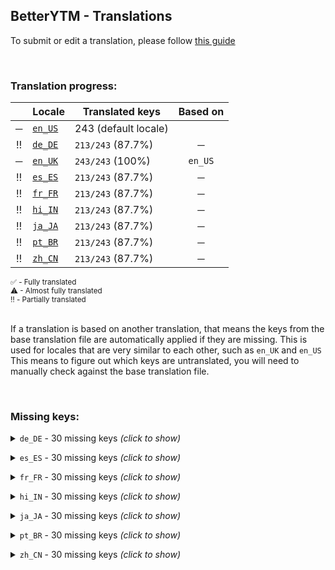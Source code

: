 <!--
  ‼️‼️‼️‼️‼️‼️‼️‼️‼️‼️‼️‼️‼️‼️‼️‼️‼️‼️‼️‼️‼️‼️‼️‼️‼️‼️‼️‼️‼️‼️‼️‼️‼️‼️‼️‼️‼️‼️‼️‼️‼️‼️‼️‼️‼️‼️‼️‼️‼️‼️‼️‼️‼️‼️‼️‼️
  ‼️‼️‼️             THIS IS A GENERATED FILE             ‼️‼️‼️
  ‼️‼️‼️ all changes will be overwritten after next build ‼️‼️‼️
  ‼️‼️‼️ only edit in `src/tools/tr-progress-template.md` ‼️‼️‼️
  ‼️‼️‼️‼️‼️‼️‼️‼️‼️‼️‼️‼️‼️‼️‼️‼️‼️‼️‼️‼️‼️‼️‼️‼️‼️‼️‼️‼️‼️‼️‼️‼️‼️‼️‼️‼️‼️‼️‼️‼️‼️‼️‼️‼️‼️‼️‼️‼️‼️‼️‼️‼️‼️‼️‼️‼️
-->



## BetterYTM - Translations
To submit or edit a translation, please follow [this guide](../../contributing.md#submitting-translations)

<br>

### Translation progress:
| &nbsp; | Locale | Translated keys | Based on |
| :----: | ------ | --------------- | :------: |
| ─ | [`en_US`](./en_US.json) | 243 (default locale) |  |
| ‼️ | [`de_DE`](./de_DE.json) | `213/243` (87.7%) | ─ |
| ─ | [`en_UK`](./en_UK.json) | `243/243` (100%) | `en_US` |
| ‼️ | [`es_ES`](./es_ES.json) | `213/243` (87.7%) | ─ |
| ‼️ | [`fr_FR`](./fr_FR.json) | `213/243` (87.7%) | ─ |
| ‼️ | [`hi_IN`](./hi_IN.json) | `213/243` (87.7%) | ─ |
| ‼️ | [`ja_JA`](./ja_JA.json) | `213/243` (87.7%) | ─ |
| ‼️ | [`pt_BR`](./pt_BR.json) | `213/243` (87.7%) | ─ |
| ‼️ | [`zh_CN`](./zh_CN.json) | `213/243` (87.7%) | ─ |

<sub>
✅ - Fully translated
</sub><br>
<sub>
⚠ - Almost fully translated
</sub><br>
<sub>
‼️ - Partially translated
</sub><br>

<br>

If a translation is based on another translation, that means the keys from the base translation file are automatically applied if they are missing. This is used for locales that are very similar to each other, such as `en_UK` and `en_US`  
This means to figure out which keys are untranslated, you will need to manually check against the base translation file.

<br>

### Missing keys:

<details><summary><code>de_DE</code> - 30 missing keys <i>(click to show)</i></summary><br>

| Key | English text |
| --- | ------------ |
| `create_new_entry` | `Create a new entry` |
| `remove_entry` | `Remove this entry` |
| `auto_like_channels_dialog_title` | `Manage auto-liked channels` |
| `auto_like_channels_dialog_desc` | `Here you can see what channels you have set to auto-like and remove them if you want.\nYou can also manually create them, though it's easier to visit their channel page and click the button.` |
| `auto_like` | `Auto-like` |
| `auto_like_button_tooltip_enabled` | `Click to disable auto-liking. Shift-click to open the management dialog.` |
| `auto_like_button_tooltip_disabled` | `Click to enable auto-liking. Shift-click to open the management dialog.` |
| `add_auto_like_channel_id_prompt` | `Enter the channel ID or full URL of the channel you want to auto-like.\nPress "cancel" to exit.` |
| `add_auto_like_channel_invalid_id` | `The entered channel ID is invalid.\nPlease make sure you copy only the part *after* "/channel/" in the URL, excluding the slash.` |
| `add_auto_like_channel_already_exists_prompt_new_name` | `A channel with that ID is already in the list.\nDo you instead want to change its name?` |
| `add_auto_like_channel_name_prompt` | `Enter the name of the channel.\nPress "cancel" to exit.` |
| `auto_like_enabled_toast` | `Auto-liking enabled` |
| `auto_like_disabled_toast` | `Auto-liking disabled` |
| `auto_liked_video` | `Auto-liked the video` |
| `feature_desc_autoLikeChannels` | `Automatically like all songs and videos of certain channels` |
| `feature_helpText_autoLikeChannels` | `Once enabled, you can enable this feature for certain channels by opening their page and clicking the toggle button. Afterwards, any song you play of that channel will be liked automatically.\nUse the option below to open a dialog to manage the channels.` |
| `feature_desc_autoLikeChannelToggleBtn` | `Add a button to each channel page to enable or disable auto-liking` |
| `feature_desc_autoLikePlayerBarToggleBtn` | `Add a button to the media controls to enable or disable auto-liking` |
| `feature_desc_autoLikeTimeout` | `How many seconds a song needs to play before being liked` |
| `feature_desc_autoLikeOpenMgmtDialog` | `Open the dialog to manage auto-liked channels` |
| `feature_btn_autoLikeOpenMgmtDialog` | `Open dialog` |
| `feature_btn_autoLikeOpenMgmtDialog_running` | `Opening...` |
| `feature_desc_initTimeout` | `How many seconds to wait for features to initialize before considering them to likely be in an errored state` |
| `feature_helptext_initTimeout` | `This is the amount of time in milliseconds that the script will wait for features to initialize before considering them to likely be in an errored state.\nThis will not affect the script's behavior in a significant way, but if one of your plugins can't initialize in time, you should try increasing this value.` |
| `feature_desc_toastDuration` | `For how many seconds custom toast notifications should be shown - 0 to disable them entirely` |
| `feature_desc_resetConfig` | `Reset all settings to their default values` |
| `feature_btn_resetConfig` | `Reset settings` |
| `feature_btn_resetConfig_running` | `Confirming...` |
| `plugin_validation_error_invalid_property-1` | `Property '%1' with value '%2' is invalid. Example value: %3` |
| `plugin_validation_error_invalid_property-n` | `Property '%1' with value '%2' is invalid. Example values: %3` |

<br></details>

<details><summary><code>es_ES</code> - 30 missing keys <i>(click to show)</i></summary><br>

| Key | English text |
| --- | ------------ |
| `create_new_entry` | `Create a new entry` |
| `remove_entry` | `Remove this entry` |
| `auto_like_channels_dialog_title` | `Manage auto-liked channels` |
| `auto_like_channels_dialog_desc` | `Here you can see what channels you have set to auto-like and remove them if you want.\nYou can also manually create them, though it's easier to visit their channel page and click the button.` |
| `auto_like` | `Auto-like` |
| `auto_like_button_tooltip_enabled` | `Click to disable auto-liking. Shift-click to open the management dialog.` |
| `auto_like_button_tooltip_disabled` | `Click to enable auto-liking. Shift-click to open the management dialog.` |
| `add_auto_like_channel_id_prompt` | `Enter the channel ID or full URL of the channel you want to auto-like.\nPress "cancel" to exit.` |
| `add_auto_like_channel_invalid_id` | `The entered channel ID is invalid.\nPlease make sure you copy only the part *after* "/channel/" in the URL, excluding the slash.` |
| `add_auto_like_channel_already_exists_prompt_new_name` | `A channel with that ID is already in the list.\nDo you instead want to change its name?` |
| `add_auto_like_channel_name_prompt` | `Enter the name of the channel.\nPress "cancel" to exit.` |
| `auto_like_enabled_toast` | `Auto-liking enabled` |
| `auto_like_disabled_toast` | `Auto-liking disabled` |
| `auto_liked_video` | `Auto-liked the video` |
| `feature_desc_autoLikeChannels` | `Automatically like all songs and videos of certain channels` |
| `feature_helpText_autoLikeChannels` | `Once enabled, you can enable this feature for certain channels by opening their page and clicking the toggle button. Afterwards, any song you play of that channel will be liked automatically.\nUse the option below to open a dialog to manage the channels.` |
| `feature_desc_autoLikeChannelToggleBtn` | `Add a button to each channel page to enable or disable auto-liking` |
| `feature_desc_autoLikePlayerBarToggleBtn` | `Add a button to the media controls to enable or disable auto-liking` |
| `feature_desc_autoLikeTimeout` | `How many seconds a song needs to play before being liked` |
| `feature_desc_autoLikeOpenMgmtDialog` | `Open the dialog to manage auto-liked channels` |
| `feature_btn_autoLikeOpenMgmtDialog` | `Open dialog` |
| `feature_btn_autoLikeOpenMgmtDialog_running` | `Opening...` |
| `feature_desc_initTimeout` | `How many seconds to wait for features to initialize before considering them to likely be in an errored state` |
| `feature_helptext_initTimeout` | `This is the amount of time in milliseconds that the script will wait for features to initialize before considering them to likely be in an errored state.\nThis will not affect the script's behavior in a significant way, but if one of your plugins can't initialize in time, you should try increasing this value.` |
| `feature_desc_toastDuration` | `For how many seconds custom toast notifications should be shown - 0 to disable them entirely` |
| `feature_desc_resetConfig` | `Reset all settings to their default values` |
| `feature_btn_resetConfig` | `Reset settings` |
| `feature_btn_resetConfig_running` | `Confirming...` |
| `plugin_validation_error_invalid_property-1` | `Property '%1' with value '%2' is invalid. Example value: %3` |
| `plugin_validation_error_invalid_property-n` | `Property '%1' with value '%2' is invalid. Example values: %3` |

<br></details>

<details><summary><code>fr_FR</code> - 30 missing keys <i>(click to show)</i></summary><br>

| Key | English text |
| --- | ------------ |
| `create_new_entry` | `Create a new entry` |
| `remove_entry` | `Remove this entry` |
| `auto_like_channels_dialog_title` | `Manage auto-liked channels` |
| `auto_like_channels_dialog_desc` | `Here you can see what channels you have set to auto-like and remove them if you want.\nYou can also manually create them, though it's easier to visit their channel page and click the button.` |
| `auto_like` | `Auto-like` |
| `auto_like_button_tooltip_enabled` | `Click to disable auto-liking. Shift-click to open the management dialog.` |
| `auto_like_button_tooltip_disabled` | `Click to enable auto-liking. Shift-click to open the management dialog.` |
| `add_auto_like_channel_id_prompt` | `Enter the channel ID or full URL of the channel you want to auto-like.\nPress "cancel" to exit.` |
| `add_auto_like_channel_invalid_id` | `The entered channel ID is invalid.\nPlease make sure you copy only the part *after* "/channel/" in the URL, excluding the slash.` |
| `add_auto_like_channel_already_exists_prompt_new_name` | `A channel with that ID is already in the list.\nDo you instead want to change its name?` |
| `add_auto_like_channel_name_prompt` | `Enter the name of the channel.\nPress "cancel" to exit.` |
| `auto_like_enabled_toast` | `Auto-liking enabled` |
| `auto_like_disabled_toast` | `Auto-liking disabled` |
| `auto_liked_video` | `Auto-liked the video` |
| `feature_desc_autoLikeChannels` | `Automatically like all songs and videos of certain channels` |
| `feature_helpText_autoLikeChannels` | `Once enabled, you can enable this feature for certain channels by opening their page and clicking the toggle button. Afterwards, any song you play of that channel will be liked automatically.\nUse the option below to open a dialog to manage the channels.` |
| `feature_desc_autoLikeChannelToggleBtn` | `Add a button to each channel page to enable or disable auto-liking` |
| `feature_desc_autoLikePlayerBarToggleBtn` | `Add a button to the media controls to enable or disable auto-liking` |
| `feature_desc_autoLikeTimeout` | `How many seconds a song needs to play before being liked` |
| `feature_desc_autoLikeOpenMgmtDialog` | `Open the dialog to manage auto-liked channels` |
| `feature_btn_autoLikeOpenMgmtDialog` | `Open dialog` |
| `feature_btn_autoLikeOpenMgmtDialog_running` | `Opening...` |
| `feature_desc_initTimeout` | `How many seconds to wait for features to initialize before considering them to likely be in an errored state` |
| `feature_helptext_initTimeout` | `This is the amount of time in milliseconds that the script will wait for features to initialize before considering them to likely be in an errored state.\nThis will not affect the script's behavior in a significant way, but if one of your plugins can't initialize in time, you should try increasing this value.` |
| `feature_desc_toastDuration` | `For how many seconds custom toast notifications should be shown - 0 to disable them entirely` |
| `feature_desc_resetConfig` | `Reset all settings to their default values` |
| `feature_btn_resetConfig` | `Reset settings` |
| `feature_btn_resetConfig_running` | `Confirming...` |
| `plugin_validation_error_invalid_property-1` | `Property '%1' with value '%2' is invalid. Example value: %3` |
| `plugin_validation_error_invalid_property-n` | `Property '%1' with value '%2' is invalid. Example values: %3` |

<br></details>

<details><summary><code>hi_IN</code> - 30 missing keys <i>(click to show)</i></summary><br>

| Key | English text |
| --- | ------------ |
| `create_new_entry` | `Create a new entry` |
| `remove_entry` | `Remove this entry` |
| `auto_like_channels_dialog_title` | `Manage auto-liked channels` |
| `auto_like_channels_dialog_desc` | `Here you can see what channels you have set to auto-like and remove them if you want.\nYou can also manually create them, though it's easier to visit their channel page and click the button.` |
| `auto_like` | `Auto-like` |
| `auto_like_button_tooltip_enabled` | `Click to disable auto-liking. Shift-click to open the management dialog.` |
| `auto_like_button_tooltip_disabled` | `Click to enable auto-liking. Shift-click to open the management dialog.` |
| `add_auto_like_channel_id_prompt` | `Enter the channel ID or full URL of the channel you want to auto-like.\nPress "cancel" to exit.` |
| `add_auto_like_channel_invalid_id` | `The entered channel ID is invalid.\nPlease make sure you copy only the part *after* "/channel/" in the URL, excluding the slash.` |
| `add_auto_like_channel_already_exists_prompt_new_name` | `A channel with that ID is already in the list.\nDo you instead want to change its name?` |
| `add_auto_like_channel_name_prompt` | `Enter the name of the channel.\nPress "cancel" to exit.` |
| `auto_like_enabled_toast` | `Auto-liking enabled` |
| `auto_like_disabled_toast` | `Auto-liking disabled` |
| `auto_liked_video` | `Auto-liked the video` |
| `feature_desc_autoLikeChannels` | `Automatically like all songs and videos of certain channels` |
| `feature_helpText_autoLikeChannels` | `Once enabled, you can enable this feature for certain channels by opening their page and clicking the toggle button. Afterwards, any song you play of that channel will be liked automatically.\nUse the option below to open a dialog to manage the channels.` |
| `feature_desc_autoLikeChannelToggleBtn` | `Add a button to each channel page to enable or disable auto-liking` |
| `feature_desc_autoLikePlayerBarToggleBtn` | `Add a button to the media controls to enable or disable auto-liking` |
| `feature_desc_autoLikeTimeout` | `How many seconds a song needs to play before being liked` |
| `feature_desc_autoLikeOpenMgmtDialog` | `Open the dialog to manage auto-liked channels` |
| `feature_btn_autoLikeOpenMgmtDialog` | `Open dialog` |
| `feature_btn_autoLikeOpenMgmtDialog_running` | `Opening...` |
| `feature_desc_initTimeout` | `How many seconds to wait for features to initialize before considering them to likely be in an errored state` |
| `feature_helptext_initTimeout` | `This is the amount of time in milliseconds that the script will wait for features to initialize before considering them to likely be in an errored state.\nThis will not affect the script's behavior in a significant way, but if one of your plugins can't initialize in time, you should try increasing this value.` |
| `feature_desc_toastDuration` | `For how many seconds custom toast notifications should be shown - 0 to disable them entirely` |
| `feature_desc_resetConfig` | `Reset all settings to their default values` |
| `feature_btn_resetConfig` | `Reset settings` |
| `feature_btn_resetConfig_running` | `Confirming...` |
| `plugin_validation_error_invalid_property-1` | `Property '%1' with value '%2' is invalid. Example value: %3` |
| `plugin_validation_error_invalid_property-n` | `Property '%1' with value '%2' is invalid. Example values: %3` |

<br></details>

<details><summary><code>ja_JA</code> - 30 missing keys <i>(click to show)</i></summary><br>

| Key | English text |
| --- | ------------ |
| `create_new_entry` | `Create a new entry` |
| `remove_entry` | `Remove this entry` |
| `auto_like_channels_dialog_title` | `Manage auto-liked channels` |
| `auto_like_channels_dialog_desc` | `Here you can see what channels you have set to auto-like and remove them if you want.\nYou can also manually create them, though it's easier to visit their channel page and click the button.` |
| `auto_like` | `Auto-like` |
| `auto_like_button_tooltip_enabled` | `Click to disable auto-liking. Shift-click to open the management dialog.` |
| `auto_like_button_tooltip_disabled` | `Click to enable auto-liking. Shift-click to open the management dialog.` |
| `add_auto_like_channel_id_prompt` | `Enter the channel ID or full URL of the channel you want to auto-like.\nPress "cancel" to exit.` |
| `add_auto_like_channel_invalid_id` | `The entered channel ID is invalid.\nPlease make sure you copy only the part *after* "/channel/" in the URL, excluding the slash.` |
| `add_auto_like_channel_already_exists_prompt_new_name` | `A channel with that ID is already in the list.\nDo you instead want to change its name?` |
| `add_auto_like_channel_name_prompt` | `Enter the name of the channel.\nPress "cancel" to exit.` |
| `auto_like_enabled_toast` | `Auto-liking enabled` |
| `auto_like_disabled_toast` | `Auto-liking disabled` |
| `auto_liked_video` | `Auto-liked the video` |
| `feature_desc_autoLikeChannels` | `Automatically like all songs and videos of certain channels` |
| `feature_helpText_autoLikeChannels` | `Once enabled, you can enable this feature for certain channels by opening their page and clicking the toggle button. Afterwards, any song you play of that channel will be liked automatically.\nUse the option below to open a dialog to manage the channels.` |
| `feature_desc_autoLikeChannelToggleBtn` | `Add a button to each channel page to enable or disable auto-liking` |
| `feature_desc_autoLikePlayerBarToggleBtn` | `Add a button to the media controls to enable or disable auto-liking` |
| `feature_desc_autoLikeTimeout` | `How many seconds a song needs to play before being liked` |
| `feature_desc_autoLikeOpenMgmtDialog` | `Open the dialog to manage auto-liked channels` |
| `feature_btn_autoLikeOpenMgmtDialog` | `Open dialog` |
| `feature_btn_autoLikeOpenMgmtDialog_running` | `Opening...` |
| `feature_desc_initTimeout` | `How many seconds to wait for features to initialize before considering them to likely be in an errored state` |
| `feature_helptext_initTimeout` | `This is the amount of time in milliseconds that the script will wait for features to initialize before considering them to likely be in an errored state.\nThis will not affect the script's behavior in a significant way, but if one of your plugins can't initialize in time, you should try increasing this value.` |
| `feature_desc_toastDuration` | `For how many seconds custom toast notifications should be shown - 0 to disable them entirely` |
| `feature_desc_resetConfig` | `Reset all settings to their default values` |
| `feature_btn_resetConfig` | `Reset settings` |
| `feature_btn_resetConfig_running` | `Confirming...` |
| `plugin_validation_error_invalid_property-1` | `Property '%1' with value '%2' is invalid. Example value: %3` |
| `plugin_validation_error_invalid_property-n` | `Property '%1' with value '%2' is invalid. Example values: %3` |

<br></details>

<details><summary><code>pt_BR</code> - 30 missing keys <i>(click to show)</i></summary><br>

| Key | English text |
| --- | ------------ |
| `create_new_entry` | `Create a new entry` |
| `remove_entry` | `Remove this entry` |
| `auto_like_channels_dialog_title` | `Manage auto-liked channels` |
| `auto_like_channels_dialog_desc` | `Here you can see what channels you have set to auto-like and remove them if you want.\nYou can also manually create them, though it's easier to visit their channel page and click the button.` |
| `auto_like` | `Auto-like` |
| `auto_like_button_tooltip_enabled` | `Click to disable auto-liking. Shift-click to open the management dialog.` |
| `auto_like_button_tooltip_disabled` | `Click to enable auto-liking. Shift-click to open the management dialog.` |
| `add_auto_like_channel_id_prompt` | `Enter the channel ID or full URL of the channel you want to auto-like.\nPress "cancel" to exit.` |
| `add_auto_like_channel_invalid_id` | `The entered channel ID is invalid.\nPlease make sure you copy only the part *after* "/channel/" in the URL, excluding the slash.` |
| `add_auto_like_channel_already_exists_prompt_new_name` | `A channel with that ID is already in the list.\nDo you instead want to change its name?` |
| `add_auto_like_channel_name_prompt` | `Enter the name of the channel.\nPress "cancel" to exit.` |
| `auto_like_enabled_toast` | `Auto-liking enabled` |
| `auto_like_disabled_toast` | `Auto-liking disabled` |
| `auto_liked_video` | `Auto-liked the video` |
| `feature_desc_autoLikeChannels` | `Automatically like all songs and videos of certain channels` |
| `feature_helpText_autoLikeChannels` | `Once enabled, you can enable this feature for certain channels by opening their page and clicking the toggle button. Afterwards, any song you play of that channel will be liked automatically.\nUse the option below to open a dialog to manage the channels.` |
| `feature_desc_autoLikeChannelToggleBtn` | `Add a button to each channel page to enable or disable auto-liking` |
| `feature_desc_autoLikePlayerBarToggleBtn` | `Add a button to the media controls to enable or disable auto-liking` |
| `feature_desc_autoLikeTimeout` | `How many seconds a song needs to play before being liked` |
| `feature_desc_autoLikeOpenMgmtDialog` | `Open the dialog to manage auto-liked channels` |
| `feature_btn_autoLikeOpenMgmtDialog` | `Open dialog` |
| `feature_btn_autoLikeOpenMgmtDialog_running` | `Opening...` |
| `feature_desc_initTimeout` | `How many seconds to wait for features to initialize before considering them to likely be in an errored state` |
| `feature_helptext_initTimeout` | `This is the amount of time in milliseconds that the script will wait for features to initialize before considering them to likely be in an errored state.\nThis will not affect the script's behavior in a significant way, but if one of your plugins can't initialize in time, you should try increasing this value.` |
| `feature_desc_toastDuration` | `For how many seconds custom toast notifications should be shown - 0 to disable them entirely` |
| `feature_desc_resetConfig` | `Reset all settings to their default values` |
| `feature_btn_resetConfig` | `Reset settings` |
| `feature_btn_resetConfig_running` | `Confirming...` |
| `plugin_validation_error_invalid_property-1` | `Property '%1' with value '%2' is invalid. Example value: %3` |
| `plugin_validation_error_invalid_property-n` | `Property '%1' with value '%2' is invalid. Example values: %3` |

<br></details>

<details><summary><code>zh_CN</code> - 30 missing keys <i>(click to show)</i></summary><br>

| Key | English text |
| --- | ------------ |
| `create_new_entry` | `Create a new entry` |
| `remove_entry` | `Remove this entry` |
| `auto_like_channels_dialog_title` | `Manage auto-liked channels` |
| `auto_like_channels_dialog_desc` | `Here you can see what channels you have set to auto-like and remove them if you want.\nYou can also manually create them, though it's easier to visit their channel page and click the button.` |
| `auto_like` | `Auto-like` |
| `auto_like_button_tooltip_enabled` | `Click to disable auto-liking. Shift-click to open the management dialog.` |
| `auto_like_button_tooltip_disabled` | `Click to enable auto-liking. Shift-click to open the management dialog.` |
| `add_auto_like_channel_id_prompt` | `Enter the channel ID or full URL of the channel you want to auto-like.\nPress "cancel" to exit.` |
| `add_auto_like_channel_invalid_id` | `The entered channel ID is invalid.\nPlease make sure you copy only the part *after* "/channel/" in the URL, excluding the slash.` |
| `add_auto_like_channel_already_exists_prompt_new_name` | `A channel with that ID is already in the list.\nDo you instead want to change its name?` |
| `add_auto_like_channel_name_prompt` | `Enter the name of the channel.\nPress "cancel" to exit.` |
| `auto_like_enabled_toast` | `Auto-liking enabled` |
| `auto_like_disabled_toast` | `Auto-liking disabled` |
| `auto_liked_video` | `Auto-liked the video` |
| `feature_desc_autoLikeChannels` | `Automatically like all songs and videos of certain channels` |
| `feature_helpText_autoLikeChannels` | `Once enabled, you can enable this feature for certain channels by opening their page and clicking the toggle button. Afterwards, any song you play of that channel will be liked automatically.\nUse the option below to open a dialog to manage the channels.` |
| `feature_desc_autoLikeChannelToggleBtn` | `Add a button to each channel page to enable or disable auto-liking` |
| `feature_desc_autoLikePlayerBarToggleBtn` | `Add a button to the media controls to enable or disable auto-liking` |
| `feature_desc_autoLikeTimeout` | `How many seconds a song needs to play before being liked` |
| `feature_desc_autoLikeOpenMgmtDialog` | `Open the dialog to manage auto-liked channels` |
| `feature_btn_autoLikeOpenMgmtDialog` | `Open dialog` |
| `feature_btn_autoLikeOpenMgmtDialog_running` | `Opening...` |
| `feature_desc_initTimeout` | `How many seconds to wait for features to initialize before considering them to likely be in an errored state` |
| `feature_helptext_initTimeout` | `This is the amount of time in milliseconds that the script will wait for features to initialize before considering them to likely be in an errored state.\nThis will not affect the script's behavior in a significant way, but if one of your plugins can't initialize in time, you should try increasing this value.` |
| `feature_desc_toastDuration` | `For how many seconds custom toast notifications should be shown - 0 to disable them entirely` |
| `feature_desc_resetConfig` | `Reset all settings to their default values` |
| `feature_btn_resetConfig` | `Reset settings` |
| `feature_btn_resetConfig_running` | `Confirming...` |
| `plugin_validation_error_invalid_property-1` | `Property '%1' with value '%2' is invalid. Example value: %3` |
| `plugin_validation_error_invalid_property-n` | `Property '%1' with value '%2' is invalid. Example values: %3` |

<br></details>
